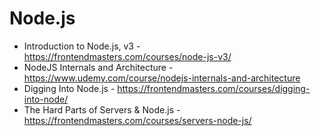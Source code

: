 # Node.js

- Introduction to Node.js, v3 - https://frontendmasters.com/courses/node-js-v3/
- NodeJS Internals and Architecture - https://www.udemy.com/course/nodejs-internals-and-architecture
- Digging Into Node.js - https://frontendmasters.com/courses/digging-into-node/
- The Hard Parts of Servers & Node.js - https://frontendmasters.com/courses/servers-node-js/
